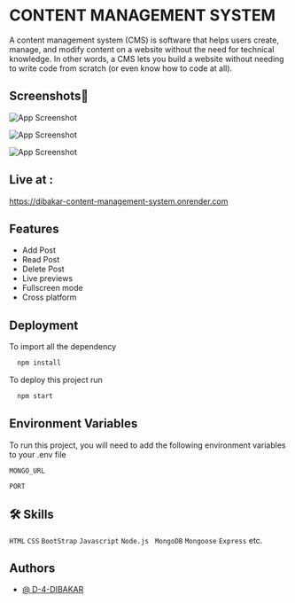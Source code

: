 # CONTENT MANAGEMENT SYSTEM

A content management system (CMS) is software that helps users create, manage, and modify content on a website without the need for technical knowledge. In other words, a CMS lets you build a website without needing to write code from scratch (or even know how to code at all).

## Screenshots📸

![App Screenshot](https://github.com/D-4-DIBAKAR/CONTENT-MANAGEMENT-SYSTEM/assets/71878062/91d0e2c1-5928-4a8d-a073-6abc7957d7b4)

![App Screenshot](https://github.com/D-4-DIBAKAR/CONTENT-MANAGEMENT-SYSTEM/assets/71878062/6f32e811-d3cc-4c31-a54e-e248ff412807)

![App Screenshot](https://github.com/D-4-DIBAKAR/CONTENT-MANAGEMENT-SYSTEM/assets/71878062/bbec650b-7a9b-43bb-9e88-cd709aed3959)

## Live at :

https://dibakar-content-management-system.onrender.com

## Features

- Add Post
- Read Post
- Delete Post
- Live previews
- Fullscreen mode
- Cross platform

## Deployment

To import all the dependency

```bash
  npm install
```

To deploy this project run

```bash
  npm start
```

## Environment Variables

To run this project, you will need to add the following environment variables to your .env file

`MONGO_URL`

`PORT`

## 🛠 Skills

`HTML` `CSS` `BootStrap` `Javascript` `Node.js` ` MongoDB` `Mongoose` `Express` etc.

## Authors

- [@ D-4-DIBAKAR](https://github.com/D-4-DIBAKAR)
